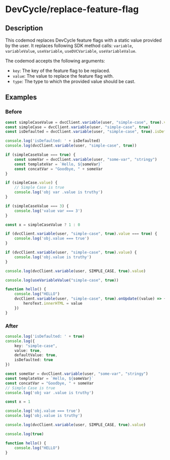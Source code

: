 # DevCycle/replace-feature-flag

## Description

This codemod replaces DevCycle feature flags with a static value provided by the user.
It replaces following SDK method calls:  `variable`, `variableValue`, `useVariable`, `useDVCVariable`, `useVariableValue`.

The codemod accepts the following arguments:

- `key`: The key of the feature flag to be replaced.
- `value`: The value to replace the feature flag with.
- `type`: The type to which the provided value should be cast.

## Examples

### Before

```ts
const simpleCaseValue = dvcClient.variable(user, "simple-case", true).value
const simpleCase = dvcClient.variable(user, "simple-case", true)
const isDefaulted = dvcClient.variable(user, "simple-case", true).isDefaulted

console.log('isDefaulted: ' + isDefaulted)
console.log(dvcClient.variable(user, "simple-case", true))

if (simpleCaseValue === true) {
    const someVar = dvcClient.variable(user, "some-var", "stringy")
    const templateVar = `Hello, ${someVar}`
    const concatVar = "Goodbye, " + someVar
}

if (simpleCase.value) {
    // Simple Case is true
    console.log('obj var .value is truthy')
}

if (simpleCaseValue === 3) {
    console.log('value var === 3')
}

const x = simpleCaseValue ? 1 : 0

if (dvcClient.variable(user, "simple-case", true).value === true) {
    console.log('obj.value === true')
}

if (dvcClient.variable(user, "simple-case", true).value) {
    console.log('obj.value is truthy')
}

console.log(dvcClient.variable(user, SIMPLE_CASE, true).value)

console.log(useVariableValue("simple-case", true))

function hello() {
    console.log("HELLO")
    dvcClient.variable(user, "simple-case", true).onUpdate((value) => {
        heroText.innerHTML = value
    })
}
```

### After

```ts
console.log('isDefaulted: ' + true)
console.log({
    key: "simple-case",
    value: true,
    defaultValue: true,
    isDefaulted: true
})

const someVar = dvcClient.variable(user, "some-var", "stringy")
const templateVar = `Hello, ${someVar}`
const concatVar = "Goodbye, " + someVar
// Simple Case is true
console.log('obj var .value is truthy')

const x = 1

console.log('obj.value === true')
console.log('obj.value is truthy')

console.log(dvcClient.variable(user, SIMPLE_CASE, true).value)

console.log(true)

function hello() {
    console.log("HELLO")
}

```

